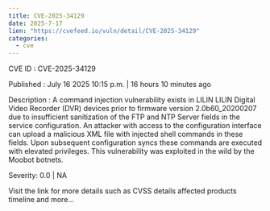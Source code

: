 ```yaml
--- 
title: CVE-2025-34129
date: 2025-7-17
lien: "https://cvefeed.io/vuln/detail/CVE-2025-34129"
categories:
  - cve
---
```


CVE ID : CVE-2025-34129

Published :  July 16
2025
10:15 p.m. | 16 hours
10 minutes ago

Description : A command injection vulnerability exists in LILIN LILIN Digital Video Recorder (DVR) devices prior to firmware version 2.0b60_20200207 due to insufficient sanitization of the FTP and NTP Server fields in the service configuration. An attacker with access to the configuration interface can upload a malicious XML file with injected shell commands in these fields. Upon subsequent configuration syncs
these commands are executed with elevated privileges. This vulnerability was exploited in the wild by the Moobot botnets.

Severity: 0.0 | NA

Visit the link for more details
such as CVSS details
affected products
timeline
and more...
